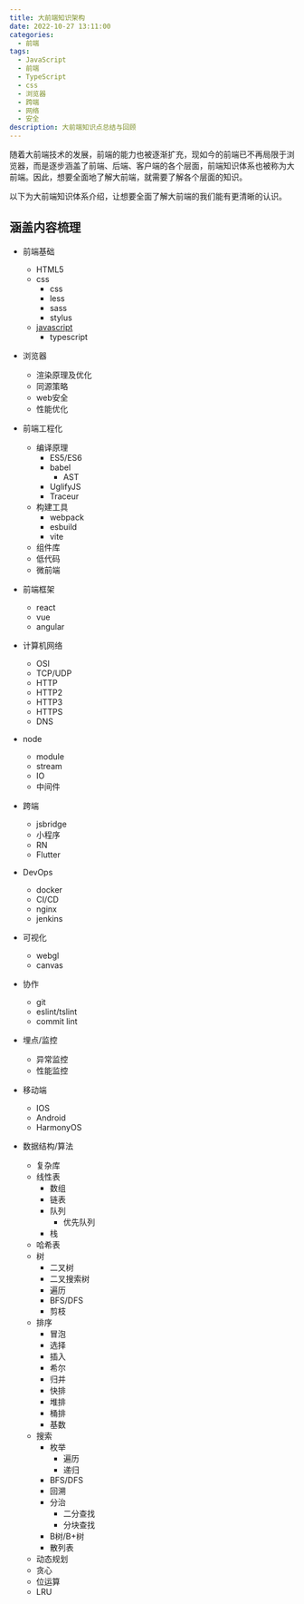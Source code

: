 ```yaml
---
title: 大前端知识架构
date: 2022-10-27 13:11:00
categories:
  - 前端
tags:
  - JavaScript
  - 前端
  - TypeScript
  - css
  - 浏览器
  - 跨端
  - 网络
  - 安全
description: 大前端知识点总结与回顾
---
```


随着大前端技术的发展，前端的能力也被逐渐扩充，现如今的前端已不再局限于浏览器，而是逐步涵盖了前端、后端、客户端的各个层面，前端知识体系也被称为大前端。因此，想要全面地了解大前端，就需要了解各个层面的知识。

以下为大前端知识体系介绍，让想要全面了解大前端的我们能有更清晰的认识。

## 涵盖内容梳理

- 前端基础
  - HTML5
  - css
    - css
    - less
    - sass
    - stylus
  - [javascript](/e3ba3b6c8775/)
    - typescript
- 浏览器
  - 渲染原理及优化
  - 同源策略
  - web安全
  - 性能优化
- 前端工程化
  - 编译原理
    - ES5/ES6
    - babel
      - AST
    - UglifyJS
    - Traceur
  - 构建工具
    - webpack
    - esbuild
    - vite
  - 组件库
  - 低代码
  - 微前端
- 前端框架
  - react
  - vue
  - angular

- 计算机网络
  - OSI
  - TCP/UDP
  - HTTP
  - HTTP2
  - HTTP3
  - HTTPS
  - DNS
- node
  - module
  - stream
  - IO
  - 中间件
- 跨端
  - jsbridge
  - 小程序
  - RN
  - Flutter
- DevOps
  - docker
  - CI/CD
  - nginx
  - jenkins
- 可视化
  - webgl
  - canvas

- 协作
  - git
  - eslint/tslint
  - commit lint

- 埋点/监控
  - 异常监控
  - 性能监控

- 移动端
  - IOS
  - Android
  - HarmonyOS

- 数据结构/算法
  - 复杂库
  - 线性表
    - 数组
    - 链表
    - 队列
      - 优先队列
    - 栈
  - 哈希表
  - 树
    - 二叉树
    - 二叉搜索树
    - 遍历
    - BFS/DFS
    - 剪枝
  - 排序
    - 冒泡
    - 选择
    - 插入
    - 希尔
    - 归并
    - 快排
    - 堆排
    - 桶排
    - 基数
  - 搜索
    - 枚举
      - 遍历
      - 递归
    - BFS/DFS
    - 回溯
    - 分治
      - 二分查找
      - 分块查找
    - B树/B+树
    - 散列表
  - 动态规划
  - 贪心
  - 位运算
  - LRU
